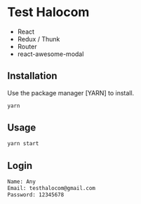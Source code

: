 # Test Halocom

- React
- Redux / Thunk
- Router
- react-awesome-modal

## Installation

Use the package manager [YARN] to install.

```bash
yarn
```

## Usage

```bash
yarn start
```

## Login

```bash
Name: Any
Email: testhalocom@gmail.com
Password: 12345678
```
